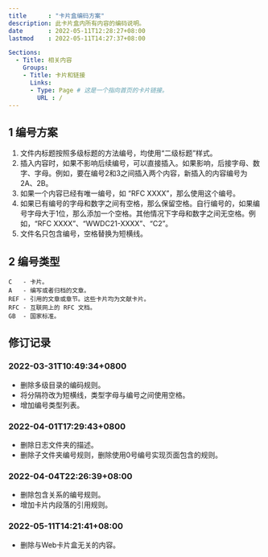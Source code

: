 ```yaml
---
title      : "卡片盒编码方案"
description: 此卡片盒内所有内容的编码说明。
date       : 2022-05-11T12:28:27+08:00
lastmod    : 2022-05-11T14:27:37+08:00

Sections:
  - Title: 相关内容
    Groups:
    - Title: 卡片和链接
      Links:
      - Type: Page # 这是一个指向首页的卡片链接。
        URL : /
---
```



## 1 编号方案
1. 文件内标题按照多级标题的方法编号，均使用“二级标题”样式。
1. 插入内容时，如果不影响后续编号，可以直接插入。如果影响，后接字母、数字、字母。例如，要在编号2和3之间插入两个内容，新插入的内容编号为2A、2B。
1. 如果一个内容已经有唯一编号，如 “RFC XXXX”，那么使用这个编号。
1. 如果已有编号的字母和数字之间有空格，那么保留空格。自行编号的，如果编号字母大于1位，那么添加一个空格。其他情况下字母和数字之间无空格。例如，“RFC XXXX”、“WWDC21-XXXX”、“C2”。
1. 文件名只包含编号，空格替换为短横线。

## 2 编号类型
```
C   - 卡片。
A   - 编写或者归档的文章。
REF - 引用的文章或章节。这些卡片均为文献卡片。
RFC - 互联网上的 RFC 文档。
GB  - 国家标准。
```

## 修订记录
### 2022-03-31T10:49:34+0800
* 删除多级目录的编码规则。
* 将分隔符改为短横线，类型字母与编号之间使用空格。
* 增加编号类型列表。
### 2022-04-01T17:29:43+0800
* 删除日志文件夹的描述。
* 删除子文件夹编号规则，删除使用0号编号实现页面包含的规则。
### 2022-04-04T22:26:39+08:00
* 删除包含关系的编号规则。
* 增加卡片内段落的引用规则。
### 2022-05-11T14:21:41+08:00
* 删除与Web卡片盒无关的内容。